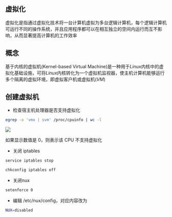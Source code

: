 <!--
 * @Description: 
 * @Version: 1.0
 * @Author: DaLao
 * @Email: dalao_li@163.com
 * @Date: 2021-02-06 21:53:27
 * @LastEditors: DaLao
 * @LastEditTime: 2022-03-25 22:19:43
-->

## 虚拟化

虚拟化是指通过虚拟化技术将一台计算机虚拟为多台逻辑计算机，每个逻辑计算机可运行不同的操作系统，并且应用程序都可以在相互独立的空间内运行而互不影响，从而显著提高计算机的工作效率


## 概念

基于内核的虚拟机(Kernel-based Virtual Machine)是一种用于$Linux$内核中的虚拟化基础设施，可将$Linux$内核转化为一个虚拟机监视器，使主机计算机能够运行多个隔离的虚拟环境，即虚拟客户机或虚拟机($VM$)


## 创建虚拟机

- 检查宿主机处理器是否支持虚拟化

```sh
egrep -o 'vmx | svm' /proc/cpuinfo | wc -l
```
![](https://cdn.hurra.ltd/img/20210207193309.png)

如果显示数值是 0，则表示该 CPU 不支持虚拟化

- 关闭 iptables

```sh
service iptables stop

chkconfig iptables off
```

- 关闭nux

```sh
setenforce 0
```

- 编辑 /etc/nux/config，对应内容改为

```sh
NUX=disabled
```